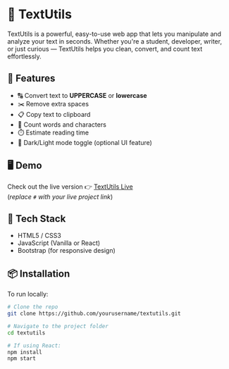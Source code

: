 # 📝 TextUtils

TextUtils is a powerful, easy-to-use web app that lets you manipulate and analyze your text in seconds. Whether you're a student, developer, writer, or just curious — TextUtils helps you clean, convert, and count text effortlessly.

## 🚀 Features

- 🔠 Convert text to **UPPERCASE** or **lowercase**
- ✂️ Remove extra spaces
- 📋 Copy text to clipboard
- 🔢 Count words and characters
- ⏱️ Estimate reading time
- 🌙 Dark/Light mode toggle (optional UI feature)

## 🖥️ Demo

Check out the live version 👉 [TextUtils Live](#)  
(*replace `#` with your live project link*)

## 🔧 Tech Stack

- HTML5 / CSS3
- JavaScript (Vanilla or React)
- Bootstrap (for responsive design)

## 📦 Installation

To run locally:

```bash
# Clone the repo
git clone https://github.com/yourusername/textutils.git

# Navigate to the project folder
cd textutils

# If using React:
npm install
npm start
